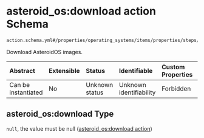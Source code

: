 # asteroid_os:download action Schema

```txt
action.schema.yml#/properties/operating_systems/items/properties/steps/items/properties/actions/items/properties/asteroid_os:download
```

Download AsteroidOS images.

| Abstract            | Extensible | Status         | Identifiable            | Custom Properties | Additional Properties | Access Restrictions | Defined In                                                          |
| :------------------ | :--------- | :------------- | :---------------------- | :---------------- | :-------------------- | :------------------ | :------------------------------------------------------------------ |
| Can be instantiated | No         | Unknown status | Unknown identifiability | Forbidden         | Allowed               | none                | [device.schema.json*](../device.schema.json "open original schema") |

## asteroid_os:download Type

`null`, the value must be null ([asteroid_os:download action](device-properties-operating-systems-operating-system-properties-steps-step-properties-group-step-action-properties-asteroid_osdownload-action.md))
